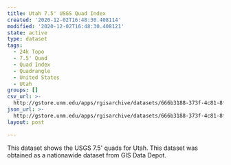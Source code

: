 ```yaml
---
title: Utah 7.5' USGS Quad Index
created: '2020-12-02T16:48:30.408114'
modified: '2020-12-02T16:48:30.408121'
state: active
type: dataset
tags:
  - 24k Topo
  - 7.5' Quad
  - Quad Index
  - Quadrangle
  - United States
  - Utah
groups: []
csv_url: >-
  http://gstore.unm.edu/apps/rgisarchive/datasets/666b3188-373f-4c81-8f84-e6e68596ad52/q75ut83_09jshp.derived.csv
json_url: >-
  http://gstore.unm.edu/apps/rgisarchive/datasets/666b3188-373f-4c81-8f84-e6e68596ad52/q75ut83_09jshp.derived.json
layout: post

---
```

This dataset shows the USGS 7.5' quads for Utah. This dataset was obtained as a nationawide dataset from GIS Data Depot.
